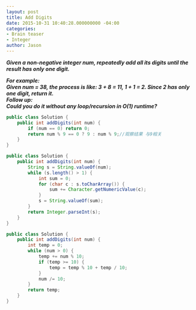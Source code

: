 ```yaml
---
layout: post
title: Add Digits
date: 2015-10-31 10:40:28.000000000 -04:00
categories:
- Brain teaser
- Integer
author: Jason
---
```

<p><strong><em>Given a non-negative integer num, repeatedly add all its digits until the result has only one digit.<br />

For example:<br />
Given num = 38, the process is like: 3 + 8 = 11, 1 + 1 = 2. Since 2 has only one digit, return it.<br />
Follow up:<br />
Could you do it without any loop/recursion in O(1) runtime?</em></strong><br />

``` java
public class Solution {
    public int addDigits(int num) {
        if (num == 0) return 0;
        return num % 9 == 0 ? 9 : num % 9;//观察结果 与9相关
    }
}
```

``` java
public class Solution {
    public int addDigits(int num) {
        String s = String.valueOf(num);
        while (s.length() > 1) {
            int sum = 0;
            for (char c : s.toCharArray()) {
                sum += Character.getNumericValue(c);
            }
            s = String.valueOf(sum);
        }
        return Integer.parseInt(s);
    }
}
```
``` java
public class Solution {
    public int addDigits(int num) {
        int temp = 0;
        while (num > 0) {
            temp += num % 10;
            if (temp >= 10) {
                temp = temp % 10 + temp / 10;
            } 
            num /= 10;
        }
        return temp;
    }
}
```
